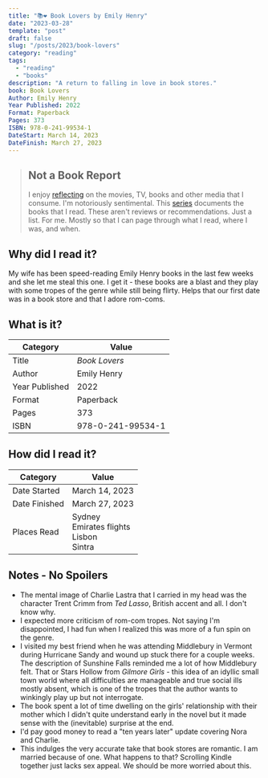 ```yaml
---
title: "📚❤ Book Lovers by Emily Henry"
date: "2023-03-28"
template: "post"
draft: false
slug: "/posts/2023/book-lovers"
category: "reading"
tags:
  - "reading"
  - "books"
description: "A return to falling in love in book stores."
book: Book Lovers
Author: Emily Henry
Year Published: 2022
Format: Paperback
Pages: 373
ISBN: 978-0-241-99534-1
DateStart: March 14, 2023
DateFinish: March 27, 2023
---
```


> ## Not a Book Report
> I enjoy [reflecting](https://blog.samrhea.com/posts/2019/analyze-media-habits) on the movies, TV, books and other media that I consume. I'm notoriously sentimental. This [series](https://blog.samrhea.com/category/reading) documents the books that I read. These aren't reviews or recommendations. Just a list. For me. Mostly so that I can page through what I read, where I was, and when.

## Why did I read it?
My wife has been speed-reading Emily Henry books in the last few weeks and she let me steal this one. I get it - these books are a blast and they play with some tropes of the genre while still being flirty. Helps that our first date was in a book store and that I adore rom-coms.

## What is it?
|Category|Value|
|---|---|
|Title|*Book Lovers*|
|Author|Emily Henry|
|Year Published|2022|
|Format|Paperback|
|Pages|373|
|ISBN|978-0-241-99534-1|

## How did I read it?
|Category|Value|
|---|---|
|Date Started|March 14, 2023|
|Date Finished|March 27, 2023|
|Places Read|Sydney<br>Emirates flights<br>Lisbon<br>Sintra|

## Notes - No Spoilers
* The mental image of Charlie Lastra that I carried in my head was the character Trent Crimm from *Ted Lasso*, British accent and all. I don't know why.
* I expected more criticism of rom-com tropes. Not saying I'm disappointed, I had fun when I realized this was more of a fun spin on the genre.
* I visited my best friend when he was attending Middlebury in Vermont during Hurricane Sandy and wound up stuck there for a couple weeks. The description of Sunshine Falls reminded me a lot of how Middlebury felt. That or Stars Hollow from *Gilmore Girls* - this idea of an idyllic small town world where all difficulties are manageable and true social ills mostly absent, which is one of the tropes that the author wants to winkingly play up but not interrogate.
* The book spent a lot of time dwelling on the girls' relationship with their mother which I didn't quite understand early in the novel but it made sense with the (inevitable) surprise at the end.
* I'd pay good money to read a "ten years later" update covering Nora and Charlie.
* This indulges the very accurate take that book stores are romantic. I am married because of one. What happens to that? Scrolling Kindle together just lacks sex appeal. We should be more worried about this.
